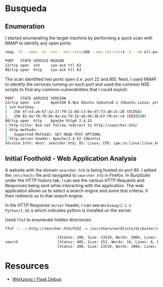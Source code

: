 # Busqueda


## Enumeration

I started enumerating the target machine by performing a quick scan with NMAP to identify any open ports:

```bash
nmap -T5 --open -sS -vvv --min-rate=300 --max-retries=3 -p- -oN all-ports-nmap-report 10.10.11.208

PORT   STATE SERVICE REASON
22/tcp open  ssh     syn-ack ttl 63
80/tcp open  http    syn-ack ttl 63
```

The scan identified two ports open (i.e. port 22 and 80). Next, I used NMAP to identify the services running on each port and used the common NSE scripts to find any common vulnerabilities that I could exploit:

```bash
PORT   STATE SERVICE VERSION
22/tcp open  ssh     OpenSSH 8.9p1 Ubuntu 3ubuntu0.1 (Ubuntu Linux; protocol 2.0)
| ssh-hostkey: 
|   256 4f:e3:a6:67:a2:27:f9:11:8d:c3:0e:d7:73:a0:2c:28 (ECDSA)
|_  256 81:6e:78:76:6b:8a:ea:7d:1b:ab:d4:36:b7:f8:ec:c4 (ED25519)
80/tcp open  http    Apache httpd 2.4.52
|_http-title: Did not follow redirect to http://searcher.htb/
| http-methods: 
|_  Supported Methods: GET HEAD POST OPTIONS
|_http-server-header: Apache/2.4.52 (Ubuntu)
Service Info: Host: searcher.htb; OS: Linux; CPE: cpe:/o:linux:linux_kernel
```

## Initial Foothold - Web Application Analysis

A website with the domain `searcher.htb` is being hosted on port 80. I edited the `/etc/hosts` file and navigated to `searcher.htb` in Firefox. In BurpSuite under the HTTP history tab, I can see the various HTTP Requests and Responses being sent while interacting with the application. The web application allows us to select a search engine and some test criteria. It then redirects us to that search engine.

In the HTTP Response `Server` header, I can see `Werkzeug/2.1.2 Python/3.10.6` which indicates python is installed on the server.

Used `ffuf` to enumerate hidden directories:

```bash
ffuf -c -u http://searcher.htb/FUZZ -w /usr/share/wordlists/dirbuster/directory-list-2.3-small.txt -ic -o ffuf_fuzz_small.txt

                        [Status: 200, Size: 13519, Words: 3904, Lines: 430, Duration: 77ms]
search                  [Status: 405, Size: 153, Words: 16, Lines: 6, Duration: 87ms]
                        [Status: 200, Size: 13519, Words: 3904, Lines: 430, Duration: 81ms]
```



# Resources

* [Werkzeug / Flask Debug](https://book.hacktricks.xyz/network-services-pentesting/pentesting-web/werkzeug)






















